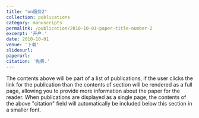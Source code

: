 ```yaml
---
title: "on服务2"
collection: publications
category: manuscripts
permalink: /publication/2010-10-01-paper-title-number-2
excerpt: '开户.'
date: 2010-10-01
venue: '下载'
slidesurl:
paperurl:
citation: '免费.'
---
```


The contents above will be part of a list of publications, if the user clicks the link for the publication than the contents of section will be rendered as a full page, allowing you to provide more information about the paper for the reader. When publications are displayed as a single page, the contents of the above "citation" field will automatically be included below this section in a smaller font.
